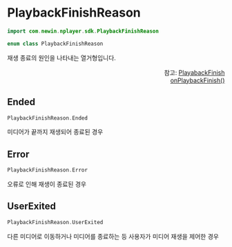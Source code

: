 # PlaybackFinishReason

```kotlin
import com.newin.nplayer.sdk.PlaybackFinishReason
```
```kotlin
enum class PlaybackFinishReason
```

재생 종료의 원인을 나타내는 열거형입니다.

<div align="right">
참고: <a href="../../class/event-handlers/home.md#playbackfinish">PlayabackFinish</a><br>
<a href="../../interface/event-listeners/home.md#onplaybackfinish">onPlaybackFinish()</a>
</div>

## Ended
```kotlin
PlaybackFinishReason.Ended
```
미디어가 끝까지 재생되어 종료된 경우

## Error
```kotlin
PlaybackFinishReason.Error
```
오류로 인해 재생이 종료된 경우

## UserExited
```kotlin
PlaybackFinishReason.UserExited
```
다른 미디어로 이동하거나 미디어를 종료하는 등 사용자가 미디어 재생을 제어한 경우
